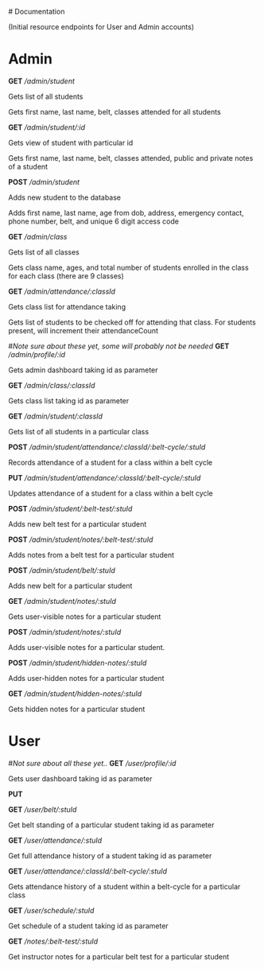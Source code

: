 ﻿
﻿# Documentation

(Initial resource endpoints for User and Admin accounts)
# Admin
**GET** */admin/student*
<p>Gets list of all students</p>
<p>Gets first name, last name, belt, classes attended for all students</p>

**GET** */admin/student/:id*
<p>Gets view of student with particular id</p>
<p>Gets first name, last name, belt, classes attended, public and private notes of a student</p>

**POST** */admin/student*
<p>Adds new student to the database</p>
<p>Adds first name, last name, age from dob, address, emergency contact, phone number, belt,
and unique 6 digit access code</p>

**GET** */admin/class*
<p>Gets list of all classes</p>
<p>Gets class name, ages, and total number of students enrolled in the class for each class (there are 9 classes)</p>

**GET** */admin/attendance/:classId*
<p>Gets class list for attendance taking</p>
<p>Gets list of students to be checked off for attending that class. For students present,
will increment their attendanceCount</p>





#*Note sure about these yet, some will probably not be needed*
**GET** */admin/profile/:id*
<p>Gets admin dashboard taking id as parameter</p>

**GET** */admin/class/:classId*
<p>Gets class list taking id as parameter</p>

 **GET** */admin/student/:classId*
<p>Gets list of all students in a particular class</p>

 **POST** */admin/student/attendance/:classId/:belt-cycle/:stuId*
<p>Records attendance of a student for a class within a belt cycle</p>

**PUT**
*/admin/student/attendance/:classId/:belt-cycle/:stuId*
<p>Updates attendance of a student for a class within a belt cycle</p>

**POST** */admin/student/:belt-test/:stuId*
<p>Adds new belt test for a particular student</p>

**POST** */admin/student/notes/:belt-test/:stuId*
<p>Adds notes from a belt test for a particular student</p>

**POST** */admin/student/belt/:stuId*
<p>Adds new belt for a particular student</p>

**GET** */admin/student/notes/:stuId*
<p>Gets user-visible notes for a particular student</p>

**POST** */admin/student/notes/:stuId*
<p>Adds user-visible notes for a particular student.</p>

**POST** */admin/student/hidden-notes/:stuId*
<p>Adds user-hidden notes for a particular student</p>

 **GET** */admin/student/hidden-notes/:stuId*
<p>Gets hidden notes for a particular student</p>



# User
#*Not sure about all these yet..*
**GET** */user/profile/:id*
<p>Gets user dashboard taking id as parameter</p>

**PUT**

**GET** */user/belt/:stuId*
<p>Get belt standing of a particular student taking id as parameter</p>

**GET** */user/attendance/:stuId*
<p>Get full attendance history of a student taking id as parameter</p>

**GET** */user/attendance/:classId/:belt-cycle/:stuId*
<p>Gets attendance history of a student within a belt-cycle for a particular class</p>

**GET** */user/schedule/:stuId*
<p>Get schedule of a student taking id as parameter</p>

**GET** */notes/:belt-test/:stuId*
<p>Get instructor notes for a particular belt test for a particular student</p>
